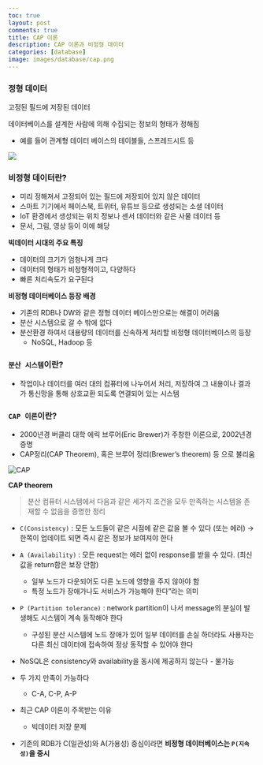 ```yaml
---
toc: true
layout: post
comments: true
title: CAP 이론
description: CAP 이론과 비정형 데이터
categories: [database]
image: images/database/cap.png
---
```


### 정형 데이터

고정된 필드에 저장된 데이터

데이터베이스를 설계한 사람에 의해 수집되는 정보의 형태가 정해짐

- 예를 들어 관계형 데이터 베이스의 테이블들, 스프레드시트 등
    
![]({{site.baseurl}}/images/database/테이블.png) 

### 비정형 데이터란?

- 미리 정해져서 고정되어 있는 필드에 저장되어 있지 않은 데이터
- 스마트 기기에서 페이스북, 트위터, 유튜브 등으로 생성되는 소셜 데이터
- IoT 환경에서 생성되는 위치 정보나 센서 데이터와 같은 사물 데이터 등
- 문서, 그림, 영상 등이 이에 해당

**빅데이터 시대의 주요 특징**

- 데이터의 크기가 엄청나게 크다
- 데이터의 형태가 비정형적이고, 다양하다
- 빠른 처리속도가 요구된다

**비정형 데이터베이스 등장 배경**

- 기존의 RDB나 DW와 같은 정형 데이터 베이스만으로는 해결이 어려움
- 분산 시스템으로 갈 수 밖에 없다
- 분산환경 하여서 대용량의 데이터를 신속하게 처리할 비정형 데이터베이스의 등장
    - NoSQL, Hadoop 등

### `분산 시스템`이란?

- 작업이나 데이터를 여러 대의 컴퓨터에 나누어서 처리, 저장하여 그 내용이나 결과가 통신망을 통해 상호교환 되도록 연결되어 있는 시스템

### `CAP 이론`이란?

- 2000년경 버클리 대학 에릭 브루어(Eric Brewer)가 주창한 이론으로, 2002년경 증명
- CAP정리(CAP Theorem), 혹은 브루어 정리(Brewer’s theorem) 등 으로 불리움

![]({{site.baseurl}}/images/database/cap.png "CAP") 

**CAP theorem**

> 분산 컴퓨터 시스템에서 다음과 같은 세가지 조건을 모두 만족하는 시스템을 존재할 수 없음을 증명한 정리
> 
- `C(Consistency)` : 모든 노드들이 같은 시점에 같은 값을 볼 수 있다 (또는 에러) → 한쪽이 업데이트 되면 즉시 같은 정보가 보여져야 한다
- `A (Availability)` : 모든 request는 에러 없이 response를 받을 수 있다. (최신 값을 return함은 보장 안함)
    - 일부 노드가 다운되어도 다른 노드에 영향을 주지 않아야 함
    - 특정 노드가 장애가나도 서비스가 가능해야 한다”라는 의미
- `P (Partition tolerance)` : network partition이 나서 message의 분실이 발생해도 시스템이 계속 동작해야 한다
    - 구성된 분산 시스템에 노드 장애가 있어 일부 데이터를 손실 하더라도 사용자는 다른 최신 데이터에 접속하여 정상 동작할 수 있어야 한다
- NoSQL은 consistency와 availability을 동시에 제공하지 않는다 - 불가능
- 두 가지 만족이 가능하다
    - C-A, C-P, A-P
- 최근 CAP 이론이 주목받는 이유
    - 빅데이터 저장 문제
    
- 기존의 RDB가 C(일관성)와 A(가용성) 중심이라면 **비정형 데이터베이스는 `P(지속성)`을 중시**